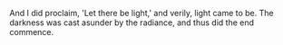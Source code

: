 And I did proclaim, 'Let there be light,' and verily, light came to be. The darkness was cast asunder by the radiance, and thus did the end commence.
